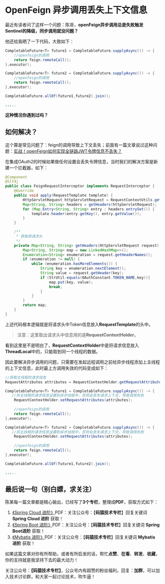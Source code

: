 
# OpenFeign 异步调用丢失上下文信息

最近有读者问了这样一个问题：陈哥，**openFeign异步调用总是失败触发Sentinel的降级，同步调用就没问题？**

他还给我晒了一下代码，大致如下：

```java
CompletableFuture<T> future1 = CompletableFuture.supplyAsync(() -> {
	//openfeign的调用
	return feign.remoteCall();
},executor);

CompletableFuture<T> future2 = CompletableFuture.supplyAsync(() -> {
	//openfeign的调用
	return feign.remoteCall();
},executor);

CompletableFuture.allOf(future1,future2).join();

.....
```



**这种情况你遇到过吗？**



## 如何解决？

这个算是常见问题了：feign的调用导致上下文丢失；前面有一篇文章说过这种问题：[实战！openFeign如何实现全链路JWT令牌信息不丢失？](https://mp.weixin.qq.com/s?__biz=MzU3MDAzNDg1MA==&mid=2247504759&idx=1&sn=e50d5b44eb64debf43c6d644f55c68b5&chksm=fcf70cbacb8085aca5cd88688973ed45cd8bd9a4642ae97727f3684b431f80316e5c073d6946&scene=178&cur_album_id=2042874937312346114#rd)

在集成OAuth2的时候如果做任何设置会丢失令牌信息，当时我们的解决方案是新建一个拦截器，如下：

```java
@Component
@Slf4j
public class FeignRequestInterceptor implements RequestInterceptor {
    @Override
    public void apply(RequestTemplate template) {
        HttpServletRequest httpServletRequest = RequestContextUtils.getRequest();
        Map<String, String> headers = getHeaders(httpServletRequest);
        for (Map.Entry<String, String> entry : headers.entrySet()) {
            template.header(entry.getKey(), entry.getValue());
        }
    }

    /**
     * 获取原请求头
     */
    private Map<String, String> getHeaders(HttpServletRequest request) {
        Map<String, String> map = new LinkedHashMap<>();
        Enumeration<String> enumeration = request.getHeaderNames();
        if (enumeration != null) {
            while (enumeration.hasMoreElements()) {
                String key = enumeration.nextElement();
                String value = request.getHeader(key);
                if (StrUtil.equals(OAuthConstant.TOKEN_NAME,key)){
                    map.put(key, value);
                    break;
                }
            }
        }
        return map;
    }
}
```



上述代码根本逻辑就是将请求头中Token信息放入**RequestTemplate**的头中。

> 注意：这里取出请求头中信息用的是**RequestContextHolder**。

看到这里是不是明白了，**RequestContextHolder**中是将请求信息放入**ThreadLocal**中的，只能取到同一个线程的数据。

因此要解决异步调用的问题，只需要在发起远程调用之前给异步线程添加上主线程的上下文信息，此时最上方调用失效的代码变成如下：

```java
//获取主线程的请求信息
RequestAttributes attributes = RequestContextHolder.getRequestAttributes();

CompletableFuture<T> future1 = CompletableFuture.supplyAsync(() -> {
   //将主线程的请求信息设置到异步线程中，否则会丢失请求上下文，导致调用失败
	RequestContextHolder.setRequestAttributes(attributes);
    
	//openfeign的调用
	return feign.remoteCall();
},executor);

CompletableFuture<T> future2 = CompletableFuture.supplyAsync(() -> {
   //将主线程的请求信息设置到异步线程中，否则会丢失请求上下文，导致调用失败
	RequestContextHolder.setRequestAttributes(attributes);
	
    //openfeign的调用
	return feign.remoteCall();
},executor);

CompletableFuture.allOf(future1,future2).join();

.....
```

## 最后说一句（别白嫖，求关注）

陈某每一篇文章都是精心输出，已经写了**3个专栏**，整理成**PDF**，获取方式如下：

1. [《Spring Cloud 进阶》](https://mp.weixin.qq.com/mp/appmsgalbum?__biz=MzU3MDAzNDg1MA==&action=getalbum&album_id=2042874937312346114#wechat_redirect)PDF：关注公众号：【**码猿技术专栏**】回复关键词 **Spring Cloud 进阶** 获取！
2. [《Spring Boot 进阶》](https://mp.weixin.qq.com/mp/appmsgalbum?__biz=MzU3MDAzNDg1MA==&action=getalbum&album_id=1532834475389288449#wechat_redirect)PDF：关注公众号：【**码猿技术专栏**】回复关键词 **Spring Boot进阶** 获取！
3. [《Mybatis 进阶》](https://mp.weixin.qq.com/mp/appmsgalbum?__biz=MzU3MDAzNDg1MA==&action=getalbum&album_id=1500819225232343046#wechat_redirect)PDF：关注公众号：【**码猿技术专栏**】回复关键词 **Mybatis 进阶** 获取！

如果这篇文章对你有所帮助，或者有所启发的话，帮忙**点赞**、**在看**、**转发**、**收藏**，你的支持就是我坚持下去的最大动力！

关注公众号：**【码猿技术专栏】**，公众号内有超赞的粉丝福利，回复：**加群**，可以加入技术讨论群，和大家一起讨论技术，吹牛逼！













